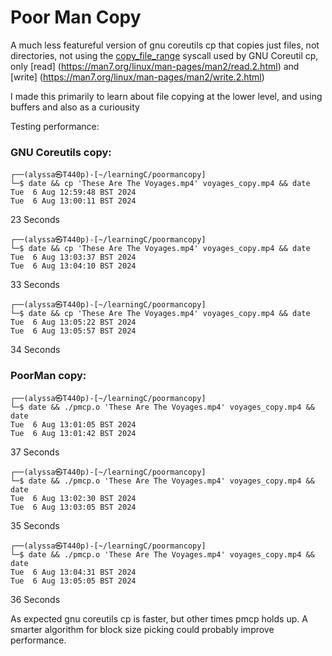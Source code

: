 # Poor Man Copy

A much less featureful version of gnu coreutils cp that copies just files, not directories, not using the [copy_file_range](https://man7.org/linux/man-pages/man2/copy_file_range.2.html) syscall used by GNU Coreutil cp, only [read] (https://man7.org/linux/man-pages/man2/read.2.html) and [write] (https://man7.org/linux/man-pages/man2/write.2.html)

I made this primarily to learn about file copying at the lower level, and using buffers and also as a curiousity


Testing performance:

### GNU Coreutils copy:

```
┌──(alyssa㉿T440p)-[~/learningC/poormancopy]
└─$ date && cp 'These Are The Voyages.mp4' voyages_copy.mp4 && date
Tue  6 Aug 12:59:48 BST 2024
Tue  6 Aug 13:00:11 BST 2024
```
23 Seconds
```
┌──(alyssa㉿T440p)-[~/learningC/poormancopy]
└─$ date && cp 'These Are The Voyages.mp4' voyages_copy.mp4 && date
Tue  6 Aug 13:03:37 BST 2024
Tue  6 Aug 13:04:10 BST 2024
```
33 Seconds
```
┌──(alyssa㉿T440p)-[~/learningC/poormancopy]
└─$ date && cp 'These Are The Voyages.mp4' voyages_copy.mp4 && date
Tue  6 Aug 13:05:22 BST 2024
Tue  6 Aug 13:05:57 BST 2024
```
34 Seconds

### PoorMan copy:
```
┌──(alyssa㉿T440p)-[~/learningC/poormancopy]
└─$ date && ./pmcp.o 'These Are The Voyages.mp4' voyages_copy.mp4 && date
Tue  6 Aug 13:01:05 BST 2024
Tue  6 Aug 13:01:42 BST 2024
```
37 Seconds
```
┌──(alyssa㉿T440p)-[~/learningC/poormancopy]
└─$ date && ./pmcp.o 'These Are The Voyages.mp4' voyages_copy.mp4 && date
Tue  6 Aug 13:02:30 BST 2024
Tue  6 Aug 13:03:05 BST 2024
```
35 Seconds
```
┌──(alyssa㉿T440p)-[~/learningC/poormancopy]
└─$ date && ./pmcp.o 'These Are The Voyages.mp4' voyages_copy.mp4 && date
Tue  6 Aug 13:04:31 BST 2024
Tue  6 Aug 13:05:05 BST 2024
```
36 Seconds

As expected gnu coreutils cp is faster, but other times pmcp holds up. 
A smarter algorithm for block size picking could probably improve performance.
